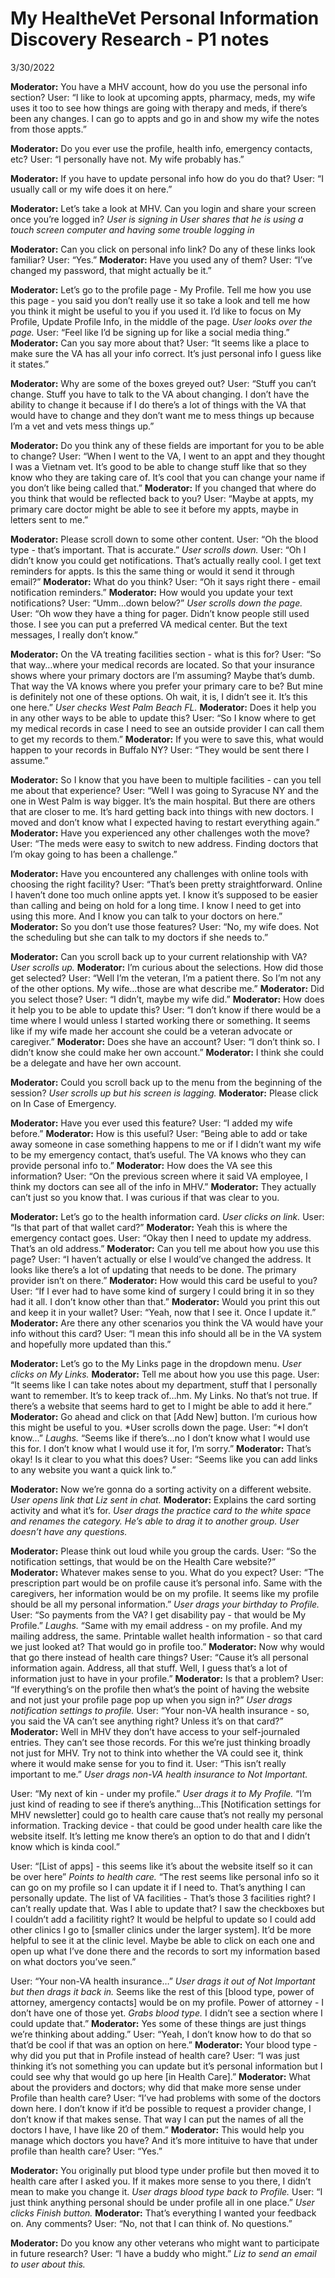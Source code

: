 # My HealtheVet Personal Information Discovery Research - P1 notes
3/30/2022


**Moderator:** You have a MHV account, how do you use the personal info section? 
User: “I like to look at upcoming appts, pharmacy, meds, my wife uses it too to see how things are going with therapy and meds, if there’s been any changes. I can go to appts and go in and show my wife the notes from those appts.”

**Moderator:** Do you ever use the profile, health info, emergency contacts, etc? 
User: “I personally have not. My wife probably has.”

**Moderator:** If you have to update personal info how do you do that? 
User: “I usually call or my wife does it on here.” 

**Moderator:** Let’s take a look at MHV. Can you login and share your screen once you’re logged in? *User is signing in*
*User shares that he is using a touch screen computer and having some trouble logging in*

**Moderator:** Can you click on personal info link? Do any of these links look familiar? 
User: “Yes.” 
**Moderator:** Have you used any of them? 
User: “I’ve changed my password, that might actually be it.”

**Moderator:** Let’s go to the profile page - My Profile. Tell me how you use this page - you said you don’t really use it so take a look and tell me how you think it might be useful to you if you used it. I’d like to focus on My Profile, Update Profile Info, in the middle of the page. *User looks over the page.* 
User: “Feel like I’d be signing up for like a social media thing.” 
**Moderator:** Can you say more about that? 
User: “It seems like a place to make sure the VA has all your info correct. It’s just personal info I guess like it states.”

**Moderator:** Why are some of the boxes greyed out? 
User: “Stuff you can’t change. Stuff you have to talk to the VA about changing. I don’t have the ability to change it because if I do there’s a lot of things with the VA that would have to change and they don’t want me to mess things up because I’m a vet and vets mess things up.”

**Moderator:** Do you think any of these fields are important for you to be able to change? 
User: “When I went to the VA, I went to an appt and they thought I was a Vietnam vet. It’s good to be able to change stuff like that so they know who they are taking care of. It’s cool that you can change your name if you don’t like being called that.” 
**Moderator:** If you changed that where do you think that would be reflected back to you? 
User: “Maybe at appts, my primary care doctor might be able to see it before my appts, maybe in letters sent to me.”

**Moderator:** Please scroll down to some other content. 
User: “Oh the blood type - that’s important. That is accurate.”
*User scrolls down.* 
User: “Oh I didn’t know you could get notifications. That’s actually really cool. I get text reminders for appts. Is this the same thing or would it send it through email?” 
**Moderator:** What do you think? 
User: “Oh it says right there - email notification reminders.” 
**Moderator:** How would you update your text notifications? 
User: “Umm…down below?” *User scrolls down the page.* 
User: “Oh wow they have a thing for pager. Didn’t know people still used those. I see you can put a preferred VA medical center. But the text messages, I really don’t know.”

**Moderator:** On the VA treating facilities section - what is this for? 
User: “So that way…where your medical records are located. So that your insurance shows where your primary doctors are I’m assuming? Maybe that’s dumb. That way the VA knows where you prefer your primary care to be? But mine is definitely not one of these options. Oh wait, it is, I didn’t see it. It’s this one here.” *User checks West Palm Beach FL.* 
**Moderator:** Does it help you in any other ways to be able to update this? 
User: “So I know where to get my medical records in case I need to see an outside provider I can call them to get my records to them.” 
**Moderator:** If you were to save this, what would happen to your records in Buffalo NY? 
User: “They would be sent there I assume.”

**Moderator:** So I know that you have been to multiple facilities - can you tell me about that experience? 
User: “Well I was going to Syracuse NY and the one in West Palm is way bigger. It’s the main hospital. But there are others that are closer to me. It’s hard getting back into things with new doctors. I moved and don’t know what I expected having to restart everything again.” 
**Moderator:** Have you experienced any other challenges woth the move? 
User: “The meds were easy to switch to new address. Finding doctors that I’m okay going to has been a challenge.”

**Moderator:** Have you encountered any challenges with online tools with choosing the right facility? 
User: “That’s been pretty straightforward. Online I haven’t done too much online appts yet. I know it’s supposed to be easier than calling and being on hold for a long time. I know I need to get into using this more. And I know you can talk to your doctors on here.” 
**Moderator:** So you don’t use those features? 
User: “No, my wife does. Not the scheduling but she can talk to my doctors if she needs to.” 

**Moderator:** Can you scroll back up to your current relationship with VA? *User scrolls up.* 
**Moderator:** I’m curious about the selections. How did those get selected? 
User: “Well I’m the veteran, I’m a patient there. So I’m not any of the other options. My wife…those are what describe me.” 
**Moderator:** Did you select those? 
User: “I didn’t, maybe my wife did.” 
**Moderator:** How does it help you to be able to update this? 
User: “I don’t know if there would be a time where I would unless I started working there or something. It seems like if my wife made her account she could be a veteran advocate or caregiver.” 
**Moderator:** Does she have an account? 
User: “I don’t think so. I didn’t know she could make her own account.” 
**Moderator:** I think she could be a delegate and have her own account.

**Moderator:** Could you scroll back up to the menu from the beginning of the session? *User scrolls up but his screen is lagging.* 
**Moderator:** Please click on In Case of Emergency.

**Moderator:** Have you ever used this feature? 
User: “I added my wife before.” 
**Moderator:** How is this useful? 
User: “Being able to add or take away someone in case something happens to me or if I didn’t want my wife to be my emergency contact, that’s useful. The VA knows who they can provide personal info to.” 
**Moderator:** How does the VA see this information? 
User: “On the previous screen where it said VA employee, I think my doctors can see all of the info in MHV.” 
**Moderator:** They actually can’t just so you know that. I was curious if that was clear to you.

**Moderator:** Let’s go to the health information card. *User clicks on link.* 
User: “Is that part of that wallet card?” 
**Moderator:** Yeah this is where the emergency contact goes. 
User: “Okay then I need to update my address. That’s an old address.” 
**Moderator:** Can you tell me about how you use this page? 
User: “I haven’t actually or else I would’ve changed the address. It looks like there’s a lot of updating that needs to be done. The primary provider isn’t on there.” 
**Moderator:** How would this card be useful to you? 
User: “If I ever had to have some kind of surgery I could bring it in so they had it all. I don’t know other than that.” 
**Moderator:** Would you print this out and keep it in your wallet? 
User: “Yeah, now that I see it. Once I update it.” 
**Moderator:** Are there any other scenarios you think the VA would have your info without this card? 
User: “I mean this info should all be in the VA system and hopefully more updated than this.”

**Moderator:** Let’s go to the My Links page in the dropdown menu. *User clicks on My Links.* 
**Moderator:** Tell me about how you use this page. 
User: “It seems like I can take notes about my department, stuff that I personally want to remember. It’s to keep track of…hm. My Links. No that’s not true. If there’s a website that seems hard to get to I might be able to add it here.” 
**Moderator:** Go ahead and click on that [Add New] button. I’m curious how this might be useful to you. *User scrolls down the page. 
User: “*I don’t know…” *Laughs.* “Seems like if there’s…no I don’t know what I would use this for. I don’t know what I would use it for, I’m sorry.” 
**Moderator:** That’s okay! Is it clear to you what this does? 
User: “Seems like you can add links to any website you want a quick link to.”

**Moderator:** Now we’re gonna do a sorting activity on a different website. *User opens link that Liz sent in chat.*
**Moderator:** Explains the card sorting activity and what it’s for.
*User drags the practice card to the white space and renames the category. He’s able to drag it to another group. User doesn’t have any questions.*

**Moderator:** Please think out loud while you group the cards. 
User: “So the notification settings, that would be on the Health Care website?” 
**Moderator:** Whatever makes sense to you. What do you expect? 
User: “The prescription part would be on profile cause it’s personal info. Same with the caregivers, her information would be on my profile. It seems like my profile should be all my personal information.” *User drags your birthday to Profile.* 
User: “So payments from the VA? I get disability pay - that would be My Profile.” *Laughs.* “Same with my email address - on my profile. And my mailing address, the same. Printable wallet health information - so that card we just looked at? That would go in profile too.” 
**Moderator:** Now why would that go there instead of health care things?
User: “Cause it’s all personal information again. Address, all that stuff. Well, I guess that’s a lot of information just to have in your profile.” 
**Moderator:** Is that a problem? 
User: “If everything’s on the profile then what’s the point of having the website and not just your profile page pop up when you sign in?”
*User drags notification settings to profile.* 
User: “Your non-VA health insurance - so, you said the VA can’t see anything right? Unless it’s on that card?” 
**Moderator:** Well in MHV they don’t have access to your self-journaled entries. They can’t see those records. For this we’re just thinking broadly not just for MHV. Try not to think into whether the VA could see it, think where it would make sense for you to find it. 
User: “This isn’t really important to me.” *User drags non-VA health insurance to Not Important.*

User: “My next of kin - under my profile.” *User drags it to My Profile.* “I’m just kind of reading to see if there’s anything…This [Notification settings for MHV newsletter] could go to health care cause that’s not really my personal information. Tracking device - that could be good under health care like the website itself. It’s letting me know there’s an option to do that and I didn’t know which is kinda cool.”

User: “[List of apps] - this seems like it’s about the website itself so it can be over here” *Points to health care.* “The rest seems like personal info so it can go on my profile so I can update it if I need to. That’s anything I can personally update. The list of VA facilities - That’s those 3 facilities right? I can’t really update that. Was I able to update that? I saw the checkboxes but I couldn’t add a facilitity right? It would be helpful to update so I could add other clinics I go to [smaller clinics under the larger system]. It’d be more helpful to see it at the clinic level. Maybe be able to click on each one and open up what I’ve done there and the records to sort my information based on what doctors you’ve seen.”

User: “Your non-VA health insurance…” *User drags it out of Not Important but then drags it back in.* Seems like the rest of this [blood type, power of attorney, amergency contacts] would be on my profile. Power of attorney - I don’t have one of those yet. *Grabs blood type.* I didn’t see a section where I could update that.” 
**Moderator:** Yes some of these things are just things we’re thinking about adding.” 
User: “Yeah, I don’t know how to do that so that’d be cool if that was an option on here.” 
**Moderator:** Your blood type - why did you put that in Profile instead of health care? 
User: “I was just thinking it’s not something you can update but it’s personal information but I could see why that would go up here [in Health Care].” 
**Moderator:** What about the providers and doctors; why did that make more sense under Profile than health care? 
User: “I’ve had problems with some of the doctors down here. I don’t know if it’d be possible to request a provider change, I don’t know if that makes sense. That way I can put the names of all the doctors I have, I have like 20 of them.” 
**Moderator:** This would help you manage which doctors you have? And it’s more intituive to have that under profile than health care? 
User: “Yes.” 

**Moderator:** You originally put blood type under profile but then moved it to health care after I asked you. If it makes more sense to you there, I didn’t mean to make you change it. *User drags blood type back to Profile.* 
User: “I just think anything personal should be under profile all in one place.”
*User clicks Finish button.* 
**Moderator:** That’s everything I wanted your feedback on. Any comments? 
User: “No, not that I can think of. No questions.” 

**Moderator:** Do you know any other veterans who might want to participate in future research? 
User: “I have a buddy who might.” *Liz to send an email to user about this.*
